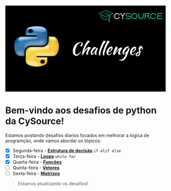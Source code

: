 ![Challenges Logo Cysource](.image/logo_Challenges.png)
# Bem-vindo aos desafios de python da CySource!

Estamos postando desafios diarios focados em melhorar a logica de programção, onde vamos abordar os tópicos:
- [x] Segunda-feira - [**Estrutura de decisão**](Estrutura_decisao/Desafios.md) `if elif else`
- [x] Terça-feira - [**Loops**](Loops/) `while for`
- [x] Quarta-feira - [**Funções**](Funcoes/)
- [ ] Quinta-feira - [**Vetores**](Vetores)
- [ ] Sexta-feira - [**Matrizes**](Matrizes)

> Estamos atualizando os desafios!